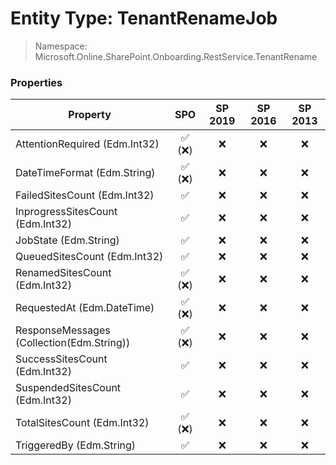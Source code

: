 # Entity Type: TenantRenameJob

> Namespace: Microsoft.Online.SharePoint.Onboarding.RestService.TenantRename

### Properties

Property | SPO | SP 2019 | SP 2016 | SP 2013
----------|:---:|:-------:|:-------:|:-------:
AttentionRequired (Edm.Int32) | ✅ (❌) | ❌ | ❌ | ❌
DateTimeFormat (Edm.String) | ✅ (❌) | ❌ | ❌ | ❌
FailedSitesCount (Edm.Int32) | ✅ | ❌ | ❌ | ❌
InprogressSitesCount (Edm.Int32) | ✅ | ❌ | ❌ | ❌
JobState (Edm.String) | ✅ | ❌ | ❌ | ❌
QueuedSitesCount (Edm.Int32) | ✅ | ❌ | ❌ | ❌
RenamedSitesCount (Edm.Int32) | ✅ (❌) | ❌ | ❌ | ❌
RequestedAt (Edm.DateTime) | ✅ (❌) | ❌ | ❌ | ❌
ResponseMessages (Collection(Edm.String)) | ✅ (❌) | ❌ | ❌ | ❌
SuccessSitesCount (Edm.Int32) | ✅ | ❌ | ❌ | ❌
SuspendedSitesCount (Edm.Int32) | ✅ | ❌ | ❌ | ❌
TotalSitesCount (Edm.Int32) | ✅ (❌) | ❌ | ❌ | ❌
TriggeredBy (Edm.String) | ✅ | ❌ | ❌ | ❌